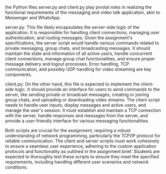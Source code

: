 the Python files server.py and client.py play pivotal roles in realizing the functional requirements of the messaging and video talk application, akin to Messenger and WhatsApp.

server.py: This file likely encapsulates the server-side logic of the application. It is responsible for handling client connections, managing user authentication, and routing messages. Given the assignment's specifications, the server script would handle various commands related to private messaging, group chats, and broadcasting messages. It should maintain the state and information of all active users, handle concurrent client connections, manage group chat functionalities, and ensure proper message delivery and logout processes. Error handling, TCP communication, and possibly UDP handling for video streaming are key components.

client.py: On the other hand, this file is expected to implement the client-side logic. It should provide an interface for users to send commands to the server, like sending private or broadcast messages, creating or joining group chats, and uploading or downloading video streams. The client script needs to handle user inputs, display messages and active users, and manage the user's session. It must establish and maintain a TCP connection with the server, handle responses and messages from the server, and provide a user-friendly interface for various messaging functionalities.

Both scripts are crucial for the assignment, requiring a robust understanding of network programming, particularly the TCP/IP protocol for reliable communication. The client and server scripts must work cohesively to ensure a seamless user experience, adhering to the custom application protocols and functionality as outlined in the assignment brief. Students are expected to thoroughly test these scripts to ensure they meet the specified requirements, including handling different user scenarios and network conditions.





